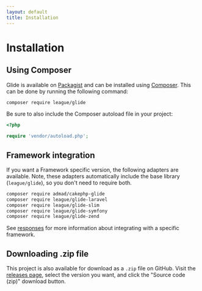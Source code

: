 ```yaml
---
layout: default
title: Installation
---
```


# Installation

## Using Composer

Glide is available on [Packagist](https://packagist.org/packages/league/glide) and can be installed using [Composer](https://getcomposer.org/). This can be done by running the following command:

```bash
composer require league/glide
```

Be sure to also include the Composer autoload file in your project:

```php
<?php

require 'vendor/autoload.php';
```

## Framework integration

If you want a Framework specific version, the following adapters are available. Note, these adapters automatically include the base library (`league/glide`), so you don't need to require both.

```bash
composer require admad/cakephp-glide
composer require league/glide-laravel
composer require league/glide-slim
composer require league/glide-symfony
composer require league/glide-zend
```

<p class="message-notice">See <a href="/2.0/config/responses/">responses</a> for more information about integrating with a specific framework.</p>

## Downloading .zip file

This project is also available for download as a `.zip` file on GitHub. Visit the [releases page](https://github.com/thephpleague/glide/releases), select the version you want, and click the "Source code (zip)" download button.
